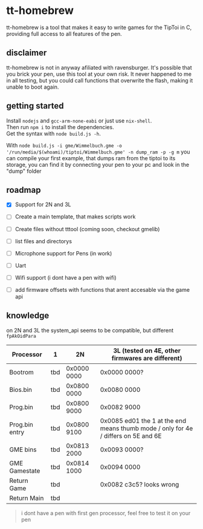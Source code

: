 # tt-homebrew
tt-homebrew is a tool that makes it easy to write games for the TipToi in C, providing full access to all features of the pen.

## disclaimer
tt-homebrew is not in anyway afiliated with ravensburger. It's possible that you brick your pen, use this tool at your own risk. It never happened to me in all testing, but you could call functions that overwrite the flash, making it unable to boot again. 

## getting started
Install `nodejs` and `gcc-arm-none-eabi` or just use `nix-shell`.  
Then run `npm i` to install the dependencies.  
Get the syntax with `node build.js -h`.

With `node build.js -i gme/Wimmelbuch.gme -o '/run/media/$(whoami)/tiptoi/Wimmelbuch.gme' -n dump_ram -p -g m` you can compile your first example, that dumps ram from the tiptoi to its storage, you can find it by connecting your pen to your pc and look in the "dump" folder


## roadmap
- [x] Support for 2N and 3L
- [ ] Create a main template, that makes scripts work
- [ ] Create files without tttool (coming soon, checkout gmelib)
- [ ] list files and directorys
- [ ] Microphone support for Pens (in work)
- [ ] Uart
- [ ] Wifi support (i dont have a pen with wifi)
- [ ] add firmware offsets with functions that arent accesable via the game api


## knowledge
on 2N and 3L the system_api seems to be compatible, but different ``fpAkOidPara``

| Processor     | 1             | 2N            | 3L (tested on 4E, other firmwares are different)     
| ------------- | ------------- | ------------- | ------------- |
| Bootrom       | tbd           | 0x0000 0000   | 0x0000 0000?  |
| Bios.bin      | tbd           | 0x0800 0000   | 0x0080 0000   |
| Prog.bin      | tbd           | 0x0800 9000   | 0x0082 9000
| Prog.bin entry| tbd           | 0x0800 9100   | 0x0085 ed01 the 1 at the end means thumb mode / only for 4e / differs on 5E and 6E
| GME bins      | tbd           | 0x0813 2000   | 0x0093 0000?
| GME Gamestate | tbd           | 0x0814 1000   | 0x0094 0000
| Return Game   | tbd           |               | 0x0082 c3c5? looks wrong
| Return Main   | tbd           | 

> i dont have a pen with first gen processor, feel free to test it on your pen
